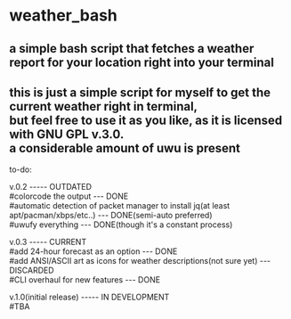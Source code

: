 # weather_bash
a simple bash script that fetches a weather report for your location right into your terminal
-------------------------------------------------
this is just a simple script for myself to get the current weather right in terminal,\
but feel free to use it as you like, as it is licensed with GNU GPL v.3.0.\
a considerable amount of uwu is present
-------------------------------------------------
to-do:

v.0.2 ----- OUTDATED\
#colorcode the output --- DONE\
#automatic detection of packet manager to install jq(at least apt/pacman/xbps/etc..) --- DONE(semi-auto preferred)\
#uwufy everything --- DONE(though it's a constant process)

v.0.3 ----- CURRENT\
#add 24-hour forecast as an option --- DONE\
#add ANSI/ASCII art as icons for weather descriptions(not sure yet) --- DISCARDED\
#CLI overhaul for new features --- DONE

v.1.0(initial release) ----- IN DEVELOPMENT\
#TBA
